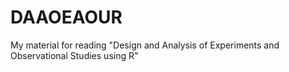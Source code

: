 # DAAOEAOUR
My material for reading "Design and Analysis of Experiments and Observational Studies using R"
